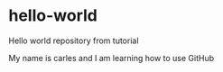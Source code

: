 # hello-world
Hello world repository from tutorial

My name is carles and I am learning how to use GitHub
